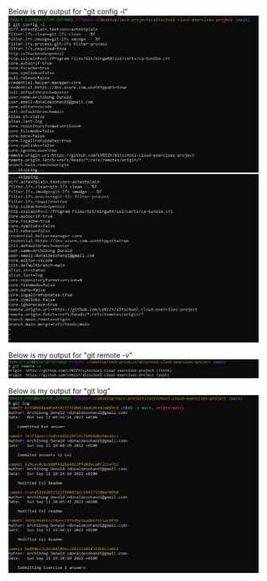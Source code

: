 Below is my output for "git config -l"
![git config](../ASSETS/Exercise-6-assets/img/gitconfig-i.1.jpg)
![git config](../ASSETS/Exercise-6-assets/img/gitconfig-i.2.jpg)

Below is my output for "git remote -v"
![git remote -v](../ASSETS/Exercise-6-assets/img/gitremote-v.jpg)

Below is my output for "git log"
![git log](../ASSETS/Exercise-6-assets/img/gitlog-1.jpg)

